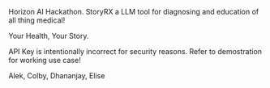 Horizon AI Hackathon. StoryRX a LLM tool for diagnosing and education of all thing medical!

Your Health, Your Story.

API Key is intentionally incorrect for security reasons. Refer to demostration for working use case!

Alek, Colby, Dhananjay, Elise
